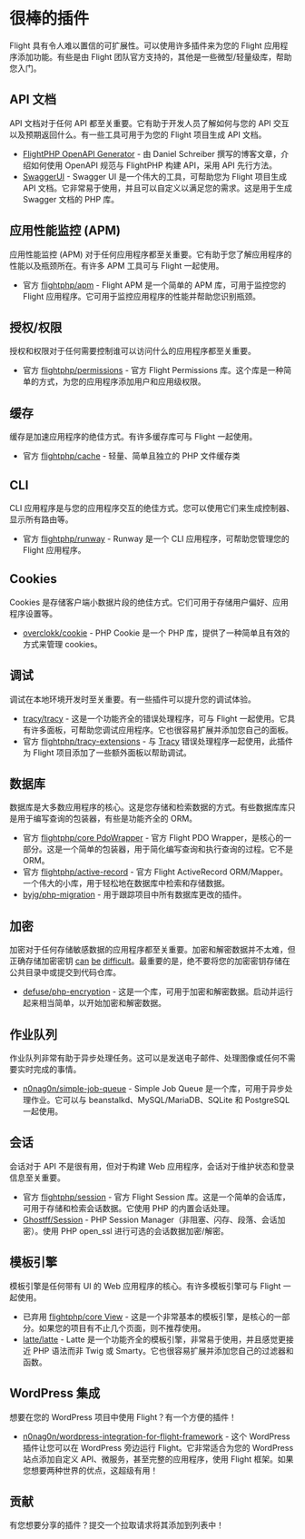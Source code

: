 # 很棒的插件

Flight 具有令人难以置信的可扩展性。可以使用许多插件来为您的 Flight 应用程序添加功能。有些是由 Flight 团队官方支持的，其他是一些微型/轻量级库，帮助您入门。

## API 文档

API 文档对于任何 API 都至关重要。它有助于开发人员了解如何与您的 API 交互以及预期返回什么。有一些工具可用于为您的 Flight 项目生成 API 文档。

- [FlightPHP OpenAPI Generator](https://dev.to/danielsc/define-generate-and-implement-an-api-first-approach-with-openapi-generator-and-flightphp-1fb3) - 由 Daniel Schreiber 撰写的博客文章，介绍如何使用 OpenAPI 规范与 FlightPHP 构建 API，采用 API 先行方法。
- [SwaggerUI](https://github.com/zircote/swagger-php) - Swagger UI 是一个伟大的工具，可帮助您为 Flight 项目生成 API 文档。它非常易于使用，并且可以自定义以满足您的需求。这是用于生成 Swagger 文档的 PHP 库。

## 应用性能监控 (APM)

应用性能监控 (APM) 对于任何应用程序都至关重要。它有助于您了解应用程序的性能以及瓶颈所在。有许多 APM 工具可与 Flight 一起使用。
- <span class="badge bg-primary">官方</span> [flightphp/apm](/awesome-plugins/apm) - Flight APM 是一个简单的 APM 库，可用于监控您的 Flight 应用程序。它可用于监控应用程序的性能并帮助您识别瓶颈。

## 授权/权限

授权和权限对于任何需要控制谁可以访问什么的应用程序都至关重要。

- <span class="badge bg-primary">官方</span> [flightphp/permissions](/awesome-plugins/permissions) - 官方 Flight Permissions 库。这个库是一种简单的方式，为您的应用程序添加用户和应用级权限。

## 缓存

缓存是加速应用程序的绝佳方式。有许多缓存库可与 Flight 一起使用。

- <span class="badge bg-primary">官方</span> [flightphp/cache](/awesome-plugins/php-file-cache) - 轻量、简单且独立的 PHP 文件缓存类

## CLI

CLI 应用程序是与您的应用程序交互的绝佳方式。您可以使用它们来生成控制器、显示所有路由等。

- <span class="badge bg-primary">官方</span> [flightphp/runway](/awesome-plugins/runway) - Runway 是一个 CLI 应用程序，可帮助您管理您的 Flight 应用程序。

## Cookies

Cookies 是存储客户端小数据片段的绝佳方式。它们可用于存储用户偏好、应用程序设置等。

- [overclokk/cookie](/awesome-plugins/php-cookie) - PHP Cookie 是一个 PHP 库，提供了一种简单且有效的方式来管理 cookies。

## 调试

调试在本地环境开发时至关重要。有一些插件可以提升您的调试体验。

- [tracy/tracy](/awesome-plugins/tracy) - 这是一个功能齐全的错误处理程序，可与 Flight 一起使用。它具有许多面板，可帮助您调试应用程序。它也很容易扩展并添加您自己的面板。
- <span class="badge bg-primary">官方</span> [flightphp/tracy-extensions](/awesome-plugins/tracy-extensions) - 与 [Tracy](/awesome-plugins/tracy) 错误处理程序一起使用，此插件为 Flight 项目添加了一些额外面板以帮助调试。

## 数据库

数据库是大多数应用程序的核心。这是您存储和检索数据的方式。有些数据库库只是用于编写查询的包装器，有些是功能齐全的 ORM。

- <span class="badge bg-primary">官方</span> [flightphp/core PdoWrapper](/awesome-plugins/pdo-wrapper) - 官方 Flight PDO Wrapper，是核心的一部分。这是一个简单的包装器，用于简化编写查询和执行查询的过程。它不是 ORM。
- <span class="badge bg-primary">官方</span> [flightphp/active-record](/awesome-plugins/active-record) - 官方 Flight ActiveRecord ORM/Mapper。一个伟大的小库，用于轻松地在数据库中检索和存储数据。
- [byjg/php-migration](/awesome-plugins/migrations) - 用于跟踪项目中所有数据库更改的插件。

## 加密

加密对于任何存储敏感数据的应用程序都至关重要。加密和解密数据并不太难，但正确存储加密密钥 [can](https://stackoverflow.com/questions/6767839/where-should-i-store-an-encryption-key-for-php#:~:text=Write%20a%20php%20config%20file%20and%20store%20it,folder%20is%20not%20accessible%20to%20the%20end%20user.) [be](https://www.reddit.com/r/PHP/comments/luqsn/the_encryption_key_where_do_you_store_it/) [difficult](https://security.stackexchange.com/questions/48047/location-to-store-an-encryption-key)。最重要的是，绝不要将您的加密密钥存储在公共目录中或提交到代码仓库。

- [defuse/php-encryption](/awesome-plugins/php-encryption) - 这是一个库，可用于加密和解密数据。启动并运行起来相当简单，以开始加密和解密数据。

## 作业队列

作业队列非常有助于异步处理任务。这可以是发送电子邮件、处理图像或任何不需要实时完成的事情。

- [n0nag0n/simple-job-queue](/awesome-plugins/simple-job-queue) - Simple Job Queue 是一个库，可用于异步处理作业。它可以与 beanstalkd、MySQL/MariaDB、SQLite 和 PostgreSQL 一起使用。

## 会话

会话对于 API 不是很有用，但对于构建 Web 应用程序，会话对于维护状态和登录信息至关重要。

- <span class="badge bg-primary">官方</span> [flightphp/session](/awesome-plugins/session) - 官方 Flight Session 库。这是一个简单的会话库，可用于存储和检索会话数据。它使用 PHP 的内置会话处理。
- [Ghostff/Session](/awesome-plugins/ghost-session) - PHP Session Manager（非阻塞、闪存、段落、会话加密）。使用 PHP open_ssl 进行可选的会话数据加密/解密。

## 模板引擎

模板引擎是任何带有 UI 的 Web 应用程序的核心。有许多模板引擎可与 Flight 一起使用。

- <span class="badge bg-warning">已弃用</span> [flightphp/core View](/learn#views) - 这是一个非常基本的模板引擎，是核心的一部分。如果您的项目有不止几个页面，则不推荐使用。
- [latte/latte](/awesome-plugins/latte) - Latte 是一个功能齐全的模板引擎，非常易于使用，并且感觉更接近 PHP 语法而非 Twig 或 Smarty。它也很容易扩展并添加您自己的过滤器和函数。

## WordPress 集成

想要在您的 WordPress 项目中使用 Flight？有一个方便的插件！

- [n0nag0n/wordpress-integration-for-flight-framework](/awesome-plugins/n0nag0n_wordpress) - 这个 WordPress 插件让您可以在 WordPress 旁边运行 Flight。它非常适合为您的 WordPress 站点添加自定义 API、微服务，甚至完整的应用程序，使用 Flight 框架。如果您想要两种世界的优点，这超级有用！

## 贡献

有您想要分享的插件？提交一个拉取请求将其添加到列表中！